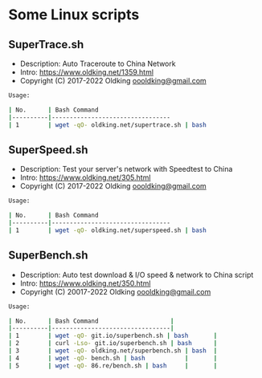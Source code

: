 # Some Linux scripts
## SuperTrace.sh
- Description: Auto Traceroute to China Network
- Intro:  https://www.oldking.net/1359.html
- Copyright (C) 2017-2022 Oldking <oooldking@gmail.com>
 
```bash
Usage:

| No.      | Bash Command                    
|----------|---------------------------------
| 1        | wget -qO- oldking.net/supertrace.sh | bash
```

## SuperSpeed.sh
- Description: Test your server's network with Speedtest to China
- Intro:  https://www.oldking.net/305.html
- Copyright (C) 2017-2022 Oldking <oooldking@gmail.com>
 
```bash
Usage:

| No.      | Bash Command                    
|----------|---------------------------------
| 1        | wget -qO- oldking.net/superspeed.sh | bash
```
## SuperBench.sh
- Description: Auto test download & I/O speed & network to China script
- Intro:  https://www.oldking.net/350.html
- Copyright (C) 20017-2022 Oldking <oooldking@gmail.com>

```bash
Usage:

| No.      | Bash Command                    |
|----------|---------------------------------|
| 1        | wget -qO- git.io/superbench.sh | bash       |
| 2        | curl -Lso- git.io/superbench.sh | bash      |
| 3        | wget -qO- oldking.net/superbench.sh | bash  |
| 4        | wget -qO- bench.sh | bash           |       |
| 5        | wget -qO- 86.re/bench.sh | bash     |       |
```
 

